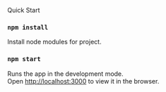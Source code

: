 Quick Start
### `npm install`

Install node modules for project.

### `npm start`

Runs the app in the development mode.<br>
Open [http://localhost:3000](http://localhost:3000) to view it in the browser.